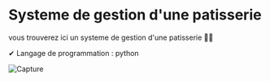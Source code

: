 # Systeme de gestion d'une patisserie

vous trouverez ici un systeme de gestion d'une patisserie 🔽🔽

✔ Langage de programmation : python 


![Capture](https://user-images.githubusercontent.com/76540677/173210109-09139274-ba31-4c5f-aad6-d2bf739ffbc3.png)

